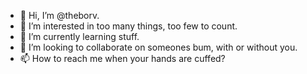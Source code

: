 - 👋 Hi, I’m @theborv.
- 👀 I’m interested in too many things, too few to count.
- 🌱 I’m currently learning stuff.
- 💞️ I’m looking to collaborate on someones bum, with or without you.
- 📫 How to reach me when your hands are cuffed?

<!---
theborv/theborv is a ✨ special ✨ repository because its `README.md` (this file) appears on your GitHub profile.
You can click the Preview link to take a look at your changes.
--->
